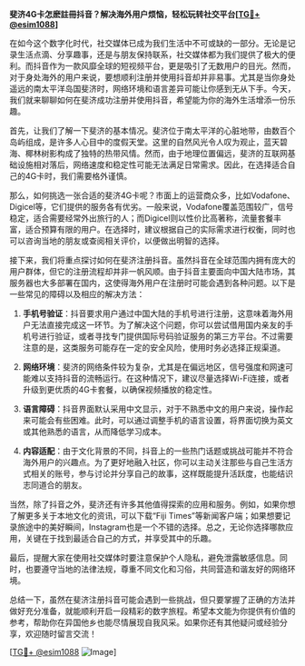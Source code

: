 **斐济4G卡怎麽註冊抖音？解决海外用户烦恼，轻松玩转社交平台[[TG💪+ @esim1088](https://t.me/s/esim1088)]**

在如今这个数字化时代，社交媒体已成为我们生活中不可或缺的一部分。无论是记录生活点滴、分享趣事，还是与朋友保持联系，社交媒体都为我们提供了极大的便利。而抖音作为一款风靡全球的短视频平台，更是吸引了无数用户的目光。然而，对于身处海外的用户来说，要想顺利注册并使用抖音却并非易事。尤其是当你身处遥远的南太平洋岛国斐济时，网络环境和语言差异可能让你感到无从下手。今天，我们就来聊聊如何在斐济成功注册并使用抖音，希望能为你的海外生活增添一份乐趣。

首先，让我们了解一下斐济的基本情况。斐济位于南太平洋的心脏地带，由数百个岛屿组成，是许多人心目中的度假天堂。这里的自然风光令人叹为观止，蓝天碧海、椰林树影构成了独特的热带风情。然而，由于地理位置偏远，斐济的互联网基础设施相对落后，网络速度和稳定性可能无法满足日常需求。因此，在选择适合自己的4G卡时，我们需要格外谨慎。

那么，如何挑选一张合适的斐济4G卡呢？市面上的运营商众多，比如Vodafone、Digicel等，它们提供的服务各有优劣。一般来说，Vodafone覆盖范围较广，信号稳定，适合需要经常外出旅行的人；而Digicel则以性价比高著称，流量套餐丰富，适合预算有限的用户。在选择时，建议根据自己的实际需求进行权衡，同时也可以咨询当地的朋友或查阅相关评价，以便做出明智的选择。

接下来，我们将重点探讨如何在斐济注册抖音。虽然抖音在全球范围内拥有庞大的用户群体，但它的注册流程却并非一帆风顺。由于抖音主要面向中国大陆市场，其服务器也大多部署在国内，这使得海外用户在注册时可能会遇到各种问题。以下是一些常见的障碍以及相应的解决方法：

1. **手机号验证**：抖音要求用户通过中国大陆的手机号进行注册，这意味着海外用户无法直接完成这一环节。为了解决这个问题，你可以尝试借用国内亲友的手机号进行验证，或者寻找专门提供国际号码验证服务的第三方平台。不过需要注意的是，这类服务可能存在一定的安全风险，使用时务必选择正规渠道。

2. **网络环境**：斐济的网络条件较为复杂，尤其是在偏远地区，信号强度和网速可能难以支持抖音的流畅运行。在这种情况下，建议尽量选择Wi-Fi连接，或者升级到更优质的4G卡套餐，以确保视频播放的稳定性。

3. **语言障碍**：抖音界面默认采用中文显示，对于不熟悉中文的用户来说，操作起来可能会有些困难。此时，可以通过调整手机的语言设置，将界面切换为英文或其他熟悉的语言，从而降低学习成本。

4. **内容适配**：由于文化背景的不同，抖音上的一些热门话题或挑战可能并不符合海外用户的兴趣点。为了更好地融入社区，你可以主动关注那些与自己生活方式相关的账号，参与讨论并分享自己的故事，这样既能提升活跃度，也能结识志同道合的朋友。

当然，除了抖音之外，斐济还有许多其他值得探索的应用和服务。例如，如果你想了解更多关于本地文化的资讯，可以下载“Fiji Times”等新闻客户端；如果想要记录旅途中的美好瞬间，Instagram也是一个不错的选择。总之，无论你选择哪款应用，关键在于找到最适合自己的方式，并享受其中的乐趣。

最后，提醒大家在使用社交媒体时要注意保护个人隐私，避免泄露敏感信息。同时，也要遵守当地的法律法规，尊重不同文化和习俗，共同营造和谐友好的网络环境。

总结一下，虽然在斐济注册抖音可能会遇到一些挑战，但只要掌握了正确的方法并做好充分准备，就能顺利开启一段精彩的数字旅程。希望本文能为你提供有价值的参考，帮助你在异国他乡也能尽情展现自我风采。如果你还有其他疑问或经验分享，欢迎随时留言交流！

[[TG💪+ @esim1088](https://t.me/s/esim1088) ![Image](https://i.postimg.cc/4NQfJmqS/Snipaste-2025-05-13-00-14-12.png)]